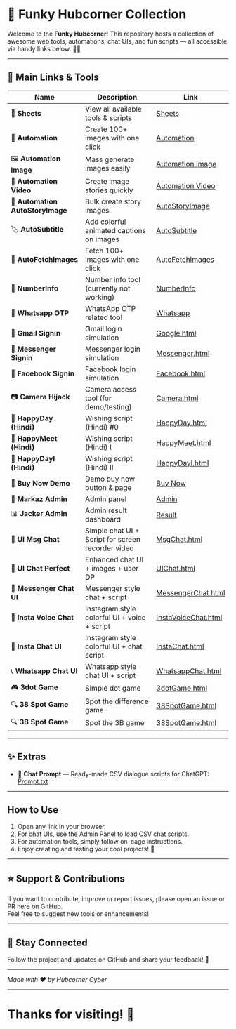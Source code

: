 # 🚀 Funky Hubcorner Collection

Welcome to the **Funky Hubcorner**! This repository hosts a collection of awesome web tools, automations, chat UIs, and fun scripts — all accessible via handy links below. 🎉✨

---

## 📂 Main Links & Tools

| Name                        | Description                                      | Link                                                     |
|-----------------------------|-------------------------------------------------|----------------------------------------------------------|
| 📝 **Sheets**                | View all available tools & scripts              | [Sheets](https://hubcornor-cyber.github.io/Funky/)       |
| 🤖 **Automation**            | Create 100+ images with one click                | [Automation](https://hubcornor-cyber.github.io/Funky/Automation.html) |
| 🖼️ **Automation Image**      | Mass generate images easily                       | [Automation Image](https://hubcornor-cyber.github.io/Funky/AutoImage.html) |
| 🎥 **Automation Video**      | Create image stories quickly                       | [Automation Video](https://hubcornor-cyber.github.io/Funky/AutoVideo.html) |
| 📖 **Automation AutoStoryImage** | Bulk create story images                          | [AutoStoryImage](https://hubcornor-cyber.github.io/Funky/AutoStoryImage.html) |
| 🏷️ **AutoSubtitle**          | Add colorful animated captions on images         | [AutoSubtitle](https://hubcornor-cyber.github.io/Funky/AutoSubtitle.html) |
| 📸 **AutoFetchImages**       | Fetch 100+ images with one click                   | [AutoFetchImages](https://hubcornor-cyber.github.io/Funky/AutoFetchImages.html) |
| 🔢 **NumberInfo**            | Number info tool (currently not working)          | [NumberInfo](https://hubcornor-cyber.github.io/Funky/NumberInfo.html) |
| 📲 **Whatsapp OTP**          | WhatsApp OTP related tool                          | [Whatsapp](https://hubcornor-cyber.github.io/Funky/Whatsapp.html) |
| 📧 **Gmail Signin**          | Gmail login simulation                             | [Google.html](https://hubcornor-cyber.github.io/Funky/Google.html) |
| 💬 **Messenger Signin**      | Messenger login simulation                         | [Messenger.html](https://hubcornor-cyber.github.io/Funky/Messenger.html) |
| 📘 **Facebook Signin**       | Facebook login simulation                          | [Facebook.html](https://hubcornor-cyber.github.io/Funky/Facebook.html) |
| 📷 **Camera Hijack**         | Camera access tool (for demo/testing)              | [Camera.html](https://hubcornor-cyber.github.io/Funky/Camera.html) |
| 🎉 **HappyDay (Hindi)**      | Wishing script (Hindi) #0                          | [HappyDay.html](https://hubcornor-cyber.github.io/Funky/HappyDay.html) |
| 🎊 **HappyMeet (Hindi)**     | Wishing script (Hindi) I                           | [HappyMeet.html](https://hubcornor-cyber.github.io/Funky/HappyMeet.html) |
| 🎈 **HappyDayI (Hindi)**     | Wishing script (Hindi) II                          | [HappyDayI.html](https://hubcornor-cyber.github.io/Funky/HappyDayI.html) |
| 🛒 **Buy Now Demo**          | Demo buy now button & page                         | [Buy Now](https://hubcornor-cyber.github.io/Funky/Buy%20Now.html) |
| 👑 **Markaz Admin**          | Admin panel                                        | [Admin](https://hubcornor-cyber.github.io/Funky/SecretAdmin.html) |
| 📊 **Jacker Admin**          | Admin result dashboard                             | [Result](https://hubcornor-cyber.github.io/Funky/Result.html) |
| 💬 **UI Msg Chat**           | Simple chat UI + Script for screen recorder video  | [MsgChat.html](https://hubcornor-cyber.github.io/Funky/MsgChat.html) |
| 💬 **UI Chat Perfect**       | Enhanced chat UI + images + user DP                | [UIChat.html](https://hubcornor-cyber.github.io/Funky/UIChat.html) |
| 💬 **Messenger Chat UI**     | Messenger style chat + script                       | [MessengerChat.html](https://hubcornor-cyber.github.io/Funky/MessengerChat.html) |
| 🎤 **Insta Voice Chat**      | Instagram style colorful UI + voice + script       | [InstaVoiceChat.html](https://hubcornor-cyber.github.io/Funky/InstaVoiceChat.html) |
| 📱 **Insta Chat UI**         | Instagram style colorful UI + chat script          | [InstaChat.html](https://hubcornor-cyber.github.io/Funky/InstaChat.html) |
| 📞 **Whatsapp Chat UI**      | Whatsapp style chat UI + script                      | [WhatsappChat.html](https://hubcornor-cyber.github.io/Funky/WhatsappChat.html) |
| 🎮 **3dot Game**             | Simple dot game                                     | [3dotGame.html](https://hubcornor-cyber.github.io/Funky/3dotGame.html) |
| 🔍 **38 Spot Game**          | Spot the difference game                            | [38SpotGame.html](https://hubcornor-cyber.github.io/Funky/38SpotGame.html) |
| 🔍 **3B Spot Game**          | Spot the 3B game                                   | [38SpotGame.html](https://hubcornor-cyber.github.io/Funky/38SpotGame.html) |

---

## ✨ Extras

- 📜 **Chat Prompt** — Ready-made CSV dialogue scripts for ChatGPT:  
  [Prompt.txt](https://hubcornor-cyber.github.io/Funky/Prompt.txt)

---

## How to Use

1. Open any link in your browser.
2. For chat UIs, use the Admin Panel to load CSV chat scripts.
3. For automation tools, simply follow on-page instructions.
4. Enjoy creating and testing your cool projects! 🚀

---

## ⭐ Support & Contributions

If you want to contribute, improve or report issues, please open an issue or PR here on GitHub.  
Feel free to suggest new tools or enhancements!

---

## 🔗 Stay Connected

Follow the project and updates on GitHub and share your feedback! 🙌

---

*Made with ❤️ by Hubcorner Cyber*

---

# Thanks for visiting! 🎉
